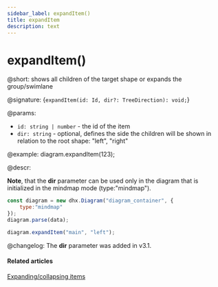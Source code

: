 ```yaml
---
sidebar_label: expandItem()
title: expandItem
description: text
---
```


# expandItem()

@short: shows all children of the target shape or expands the group/swimlane

@signature: {`expandItem(id: Id, dir?: TreeDirection): void;`}

@params:
- `id: string | number` - the id of the item
- `dir: string` - optional, defines the side the children will be shown in relation to the root shape: "left", "right"

@example:
diagram.expandItem(123);

@descr:

**Note**, that the **dir** parameter can be used only in the diagram that is initialized in the mindmap mode (type:"mindmap").

~~~js
const diagram = new dhx.Diagram("diagram_container", {
	type:"mindmap"
});
diagram.parse(data);

diagram.expandItem("main", "left");
~~~

@changelog:
The **dir** parameter was added in v3.1.


#### Related articles

[Expanding/collapsing items](../../../guides/manipulating_items/#expandingcollapsing-items)

